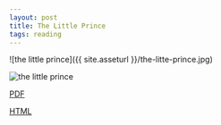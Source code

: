 ```yaml
---
layout: post
title: The Little Prince
tags: reading
---
```


![the little prince]({{ site.asseturl }}/the-litte-prince.jpg)

<img src="{{ site.asseturl }}/the-litte-prince.jpg" alt="the little prince">

[PDF](http://download.bioon.com.cn/upload/201111/21084046_8501.pdf)

[HTML](http://www.angelfire.com/hi/littleprince/)

